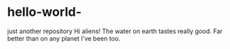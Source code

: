 # hello-world-
just another repository 
Hi aliens!
The water on earth tastes really good. Far better than on any planet I've been too.
